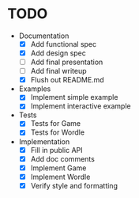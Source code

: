# TODO
- Documentation
  - [x] Add functional spec
  - [x] Add design spec
  - [ ] Add final presentation
  - [ ] Add final writeup
  - [x] Flush out README.md
- Examples
  - [x] Implement simple example
  - [x] Implement interactive example
- Tests
  - [x] Tests for Game
  - [x] Tests for Wordle
- Implementation
  - [x] Fill in public API
  - [x] Add doc comments
  - [x] Implement Game
  - [x] Implement Wordle
  - [x] Verify style and formatting